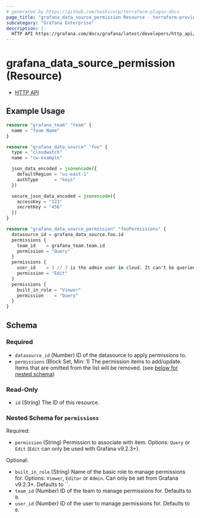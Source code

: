 ```yaml
---
# generated by https://github.com/hashicorp/terraform-plugin-docs
page_title: "grafana_data_source_permission Resource - terraform-provider-grafana"
subcategory: "Grafana Enterprise"
description: |-
  HTTP API https://grafana.com/docs/grafana/latest/developers/http_api/datasource_permissions/
---
```


# grafana_data_source_permission (Resource)

* [HTTP API](https://grafana.com/docs/grafana/latest/developers/http_api/datasource_permissions/)

## Example Usage

```terraform
resource "grafana_team" "team" {
  name = "Team Name"
}

resource "grafana_data_source" "foo" {
  type = "cloudwatch"
  name = "cw-example"

  json_data_encoded = jsonencode({
    defaultRegion = "us-east-1"
    authType      = "keys"
  })

  secure_json_data_encoded = jsonencode({
    accessKey = "123"
    secretKey = "456"
  })
}

resource "grafana_data_source_permission" "fooPermissions" {
  datasource_id = grafana_data_source.foo.id
  permissions {
    team_id    = grafana_team.team.id
    permission = "Query"
  }
  permissions {
    user_id    = 3 // 3 is the admin user in cloud. It can't be queried
    permission = "Edit"
  }
  permissions {
    built_in_role = "Viewer"
    permission    = "Query"
  }
}
```

<!-- schema generated by tfplugindocs -->
## Schema

### Required

- `datasource_id` (Number) ID of the datasource to apply permissions to.
- `permissions` (Block Set, Min: 1) The permission items to add/update. Items that are omitted from the list will be removed. (see [below for nested schema](#nestedblock--permissions))

### Read-Only

- `id` (String) The ID of this resource.

<a id="nestedblock--permissions"></a>
### Nested Schema for `permissions`

Required:

- `permission` (String) Permission to associate with item. Options: `Query` or `Edit` (`Edit` can only be used with Grafana v9.2.3+).

Optional:

- `built_in_role` (String) Name of the basic role to manage permissions for. Options: `Viewer`, `Editor` or `Admin`. Can only be set from Grafana v9.2.3+. Defaults to ``.
- `team_id` (Number) ID of the team to manage permissions for. Defaults to `0`.
- `user_id` (Number) ID of the user to manage permissions for. Defaults to `0`.
